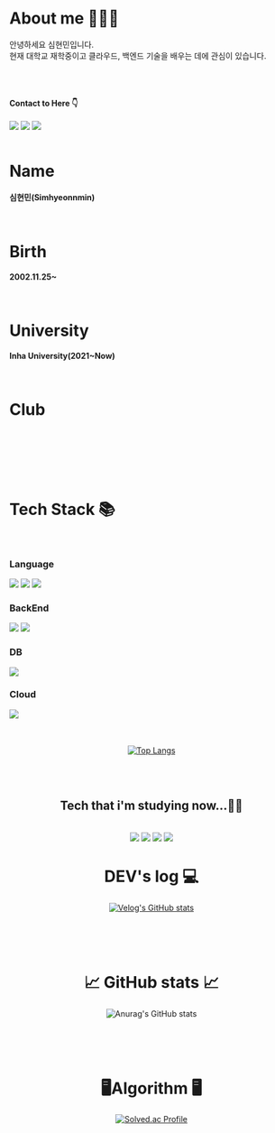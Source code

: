 <div width = "50%">
<h1> About me 🙋🏻‍♂️</h1>
  안녕하세요 심현민입니다.<br>
  현재 대학교 재학중이고 클라우드, 백엔드 기술을 배우는 데에 관심이 있습니다.
  <br>
  <br>
  <br>
  <br>

  **Contact to Here 👇**
  <br>
  <br>
  <img src="https://img.shields.io/badge/Gmail-D14836?style=for-the-badge&logo=gmail&logoColor=white&link=mailto:shm66371945@gmail.com"/></a>
  <a href="https://www.instagram.com/hyunmin1125"><img src="https://img.shields.io/badge/Instagram-%23E4405F.svg?style=for-the-badge&logo=Instagram&logoColor=white&link=https://www.instagram.com/hyunmin1125"/></a>
  <a href="https://velog.io/@simhyunmin"><img src="http://img.shields.io/badge/-Velog-20c997?style=for-the-badge&link=https://velog.io/@simhyunmin"/></a>
    
<div style="display: inline-block;">
  <div style="display: inline-block;">
  <h1>Name</h1>
  <p><strong>심현민(Simhyeonnmin)</strong></p>
  <br>
  <h1>Birth</h1>
  <p><strong>2002.11.25~</strong></p>
  <br>
  <h1>University</h1>
  <p><strong>Inha University(2021~Now)</strong></p>
  <br>
  <h1>Club</h1>  
  <br>
  
  </div>

</div>
</div>

<br><br><br>
<h1>Tech Stack 📚</h1><br>
<div>
  <h3>Language</h3>
    <img src="https://img.shields.io/badge/java-007396?style=for-the-badge&logo=java&logoColor=white"> 
    <img src="https://img.shields.io/badge/c++-00599C?style=for-the-badge&logo=c%2B%2B&logoColor=white">
    <img src="https://img.shields.io/badge/python-3776AB?style=for-the-badge&logo=python&logoColor=white"> 
  <br>
  <h3>BackEnd</h3>
    <img src="https://img.shields.io/badge/spring-6DB33F?style=for-the-badge&logo=spring&logoColor=white">
    <img src="https://img.shields.io/badge/springboot-6DB33F?style=for-the-badge&logo=springboot&logoColor=white">
  <br>
  <h3>DB</h3>
  <img src="https://img.shields.io/badge/mysql-4479A1?style=flat-square&logo=mysql&logoColor=white">
  <h3>Cloud</h3>
  <img src="https://img.shields.io/badge/Amazon AWS-232F3E?style=flat-square&logo=amazonaws&logoColor=white"/>
  <br>
  <br>
  <br>
  
  <div align="center">
    
  [![Top Langs](https://github-readme-stats.vercel.app/api/top-langs/?username=simhyunmin&layout=donut-vertical)](https://github.com/simhyunmin/github-readme-stats)
  
  </div>
</div>
<br>
<br>

<h2 align="center"><strong>Tech that i'm studying now...✍🏻</strong></h2><br>

<div align="center">
  <img src="https://img.shields.io/badge/spring-6DB33F?style=for-the-badge&logo=spring&logoColor=white">
  <img src="https://img.shields.io/badge/springboot-6DB33F?style=for-the-badge&logo=springboot&logoColor=white">
  <img src="https://img.shields.io/badge/git-F05032?style=for-the-badge&logo=git&logoColor=white">
   <img src="https://img.shields.io/badge/java-007396?style=for-the-badge&logo=java&logoColor=white">
</div>




<h1 align="center"> DEV's log 💻 </h1>

<div align="center">
  
  [![Velog's GitHub stats](https://velog-readme-stats.vercel.app/api?name=simhyunmin&color=)](https://velog.io/@simhyunmin)

</div>

<br><br><br>
<h1 align="center">📈 GitHub stats 📈</h1>
<div align="center">
  
  ![Anurag's GitHub stats](https://github-readme-stats.vercel.app/api?username=simhyunmin&show_icons=true&theme=dracula)
    
</div>
<br><br><br>

<h1 align="center">🖥Algorithm 🖥️</h1>
<div align="center">
  
   [![Solved.ac Profile](http://mazassumnida.wtf/api/v2/generate_badge?boj=jpsim1234)](https://solved.ac/jpsim1234/)
   
</div>

